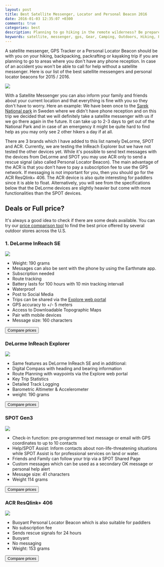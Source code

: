 ```yaml
---
layout: post
title: Best Satellite Messenger, Locator and Personal Beacon 2016
date: 2016-01-03 12:35:07 +0300
comments: true
categories: best
description: Planning to go hiking in the remote wilderness? Be prepared to get help!
keywords: satellite, messenger, gps, Gear, Camping, Outdoors, Hiking, Packrafting, Backpacking
---
```


A satellite messenger, GPS Tracker or a Personal Locator Beacon should be with you on your hiking, backpacking, packrafting or kayaking trip if you are planning to go to areas where you don't have any phone reception. In case of an accident you won't be able to call for help without a satellite messenger. Here is our list of the best satellite messengers and personal locator beacons for 2015 / 2016.

<a rel="nofollow" href="http://www.amazon.com/gp/product/B0083KHR3W/ref=as_li_tl?ie=UTF8&camp=1789&creative=9325&creativeASIN=B0083KHR3W&linkCode=as2&tag=hikeve-20&linkId=JA77DOCMUQDNHR6Q"><img border="0" src="http://ws-na.amazon-adsystem.com/widgets/q?_encoding=UTF8&ASIN=B0083KHR3W&Format=_SL250_&ID=AsinImage&MarketPlace=US&ServiceVersion=20070822&WS=1&tag=hikeve-20" ></a><img src="http://ir-na.amazon-adsystem.com/e/ir?t=hikeve-20&l=as2&o=1&a=B0083KHR3W" width="1" height="1" border="0" alt="" style="border:none !important; margin:0px !important;" />

<!--more-->

With a Satellite Messenger you can also inform your family and friends about your current location and that everything is fine with you so they don't have to worry. Here an example: We have been once to the [Sarek National park](http://www.hikeventures.com/hiking-and-packrafting-in-sarek-day-1/ "Sarek National Park") in Sweden where we didn't have phone reception and on this trip we decided that we will definitely take a satellite messenger with us if we go there again in the future. It can take up to 2-3 days to get out of the National Park and in case of an emergency it might be quite hard to find help as you may only see 2 other hikers a day if at all.
 
There are 3 brands which I have added to this list namely DeLorme, SPOT and ACR. Currently, we are testing the InReach Explorer but we have not tested the other devices yet. While it's possible to send text messages with the devices from DeLorme and SPOT you may use ACR only to send a rescue signal (also called Personal Locator Beacon). The main advantage of the ACR is that you don't have to pay a subscription fee to use the GPS network. If messaging is not important for you, then you should go for the ACR ResQlink+ 406. The ACR device is also quite interesting for paddlers since it is able to float. Alternatively, you will see from the specifications below that the DeLorme devices are slightly heavier but come with more functionalities than the SPOT devices. 

## Deals or Full price?
It's always a good idea to check if there are some deals available. You can try our [price comparison tool](http://www.hikeventures.com/deals/#satellite+messenger "Satellite Messenger Deals") to find the best price offered by several outdoor stores across the U.S.

### 1. DeLorme InReach SE
<a rel="nofollow" href="http://www.amazon.com/gp/product/B00BX7TJ2O/ref=as_li_tl?ie=UTF8&camp=1789&creative=9325&creativeASIN=B00BX7TJ2O&linkCode=as2&tag=hikeve-20&linkId=7W7RNFRH662YDNGV"><img border="0" src="http://ws-na.amazon-adsystem.com/widgets/q?_encoding=UTF8&ASIN=B00BX7TJ2O&Format=_SL250_&ID=AsinImage&MarketPlace=US&ServiceVersion=20070822&WS=1&tag=hikeve-20" ></a><img src="http://ir-na.amazon-adsystem.com/e/ir?t=hikeve-20&l=as2&o=1&a=B00BX7TJ2O" width="1" height="1" border="0" alt="" style="border:none !important; margin:0px !important;" />

- Weight: 190 grams
- Messages can also be sent with the phone by using the Earthmate app.
- Subscription needed
- Route tracking
- Battery lasts for 100 hours with 10 min tracking intervall
- Waterproof
- Post to Social Media
- Trips can be shared via the <a href="https://explore.delorme.com">Explore web portal</a>
- GPS accuracy to +/- 5 meters
- Access to Downloadable Topographic Maps
- Pair with mobile devices
- Message size: 160 characters

<a href="http://www.hikeventures.com/deals/#InReach+InReach+SE+GPS"><button class="btn btn-danger">Compare prices</button></a>

### DeLorme InReach Explorer 
<a rel="nofollow" href="http://www.amazon.com/gp/product/B00I6EY01C/ref=as_li_tl?ie=UTF8&camp=1789&creative=9325&creativeASIN=B00I6EY01C&linkCode=as2&tag=hikeve-20&linkId=5XJQ3SFWBJDA27QP"><img border="0" src="http://ws-na.amazon-adsystem.com/widgets/q?_encoding=UTF8&ASIN=B00I6EY01C&Format=_SL250_&ID=AsinImage&MarketPlace=US&ServiceVersion=20070822&WS=1&tag=hikeve-20" ></a><img src="http://ir-na.amazon-adsystem.com/e/ir?t=hikeve-20&l=as2&o=1&a=B00I6EY01C" width="1" height="1" border="0" alt="" style="border:none !important; margin:0px !important;" />

- Same features as DeLorme InReach SE and in additional:
- Digital Compass with heading and bearing information
- Route Planning with waypoints via the Explore web portal
- Key Trip Statistics
- Detailed Track Logging
- Barometric Altimeter & Accelerometer
- weight: 190 grams

<a href="http://www.hikeventures.com/deals/#InReach+Explorer+GPS"><button class="btn btn-danger">Compare prices</button></a>

### SPOT Gen3
<a rel="nofollow" href="http://www.amazon.com/gp/product/B00C8S8S4W/ref=as_li_tl?ie=UTF8&camp=1789&creative=9325&creativeASIN=B00C8S8S4W&linkCode=as2&tag=hikeve-20&linkId=OIB6QWHIQEBL5ZEW"><img border="0" src="http://ws-na.amazon-adsystem.com/widgets/q?_encoding=UTF8&ASIN=B00C8S8S4W&Format=_SL250_&ID=AsinImage&MarketPlace=US&ServiceVersion=20070822&WS=1&tag=hikeve-20" ></a><img src="http://ir-na.amazon-adsystem.com/e/ir?t=hikeve-20&l=as2&o=1&a=B00C8S8S4W" width="1" height="1" border="0" alt="" style="border:none !important; margin:0px !important;" />

- Check-in function: pre-programmed text message or email with GPS coordinates to up to 10 contacts
- Help/SPOT Assist: Inform contacts about non-life-threatening situations while SPOT Assist is  for professional services on land or water.
- Friends and Family can follow your trip via a SPOT Shared Page
- Custom messages which can be used as a secondary OK message or personal help alert
- Message size: 41 characters
- Weight 114 grams

<a href="http://www.hikeventures.com/deals/#Spot+Gen3+Satellite+Messenger"><button class="btn btn-danger">Compare prices</button></a>

### ACR ResQlink+ 406

<a rel="nofollow" href="http://www.amazon.com/gp/product/B0083KHR3W/ref=as_li_tl?ie=UTF8&camp=1789&creative=9325&creativeASIN=B0083KHR3W&linkCode=as2&tag=hikeve-20&linkId=JA77DOCMUQDNHR6Q"><img border="0" src="http://ws-na.amazon-adsystem.com/widgets/q?_encoding=UTF8&ASIN=B0083KHR3W&Format=_SL250_&ID=AsinImage&MarketPlace=US&ServiceVersion=20070822&WS=1&tag=hikeve-20" ></a><img src="http://ir-na.amazon-adsystem.com/e/ir?t=hikeve-20&l=as2&o=1&a=B0083KHR3W" width="1" height="1" border="0" alt="" style="border:none !important; margin:0px !important;" />

- Buoyant Personal Locator Beacon which is also suitable for paddlers
- No subscription fee
- Sends rescue signals for 24 hours
- Buoyant
- No messaging
- Weight: 153 grams

<a href="http://www.hikeventures.com/deals/#ACR+ResQlink+406"><button class="btn btn-danger">Compare prices</button></a>
